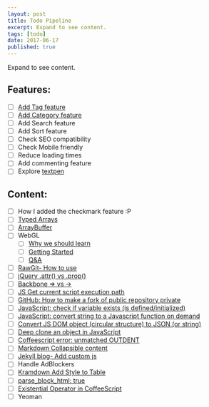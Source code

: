 ```yaml
---
layout: post
title: Todo Pipeline
excerpt: Expand to see content.
tags: [todo]
date: 2017-06-17
published: true
---
```


Expand to see content.
<!--more-->

## Features:

- [ ] [Add Tag feature](https://codinfox.github.io/dev/2015/03/06/use-tags-and-categories-in-your-jekyll-based-github-pages/)
- [ ] [Add Category feature](https://codinfox.github.io/dev/2015/03/06/use-tags-and-categories-in-your-jekyll-based-github-pages/)
- [ ] Add Search feature
- [ ] Add Sort feature
- [ ] Check SEO compatibility
- [ ] Check Mobile friendly
- [ ] Reduce loading times
- [ ] Add commenting feature
- [ ] Explore [textpen](https://jekyllrb.com/docs/extras/)

## Content:

- [ ] How I added the checkmark feature :P
- [ ] [Typed Arrays](https://developer.mozilla.org/en-US/docs/Web/JavaScript/Typed_arrays)
- [ ] [ArrayBuffer](https://developer.mozilla.org/en-US/docs/Web/JavaScript/Reference/Global_Objects/ArrayBuffer)
- [ ] WebGL
  - [ ] [Why we should learn](https://www.pluralsight.com/blog/software-development/webgl-basics)
  - [ ] [Getting Started](https://www.pluralsight.com/blog/software-development/get-started-with-webgl-and-three-js-by-using-this-helpful-list)
  - [ ] [Q&A](https://www.pluralsight.com/blog/it-ops/webgl-and-three-js)
- [ ] [RawGit- How to use](https://cdn.rawgit.com/alexmackey/threeJsBasicExamples/6f009a0a8d7aaed3ca64b9041dd050ac8d89b8a3/index.html)
- [ ] [jQuery .attr() vs .prop()](https://stackoverflow.com/questions/18097875/jquery-is-changing-checkbox-value-but-the-checkbox-is-not-displaying-as-checked)
- [ ] [Backbone => vs ->](https://stackoverflow.com/questions/8965855/coffeescript-when-to-use-fat-arrow-over-arrow-and-vice-versa)
- [ ] [JS Get current script execution path](https://stackoverflow.com/questions/8523200/javascript-get-current-filescript-path)
- [ ] [GitHub: How to make a fork of public repository private](https://stackoverflow.com/questions/10065526/github-how-to-make-a-fork-of-public-repository-private)
- [ ] [JavaScript: check if variable exists (is defined/initialized)](https://stackoverflow.com/questions/5113374/javascript-check-if-variable-exists-is-defined-initialized)
- [ ] [JavaScript: convert string to a Javascript function on demand](https://stackoverflow.com/questions/10901217/convert-string-was-a-function-back-to-function-in-javascript)
- [ ] [Convert JS DOM object (circular structure) to JSON (or string)](https://stackoverflow.com/questions/11616630/json-stringify-avoid-typeerror-converting-circular-structure-to-json)
- [ ] [Deep clone an object in JavaScript](https://stackoverflow.com/questions/122102/what-is-the-most-efficient-way-to-deep-clone-an-object-in-javascript)
- [ ] [Coffeescript error: unmatched OUTDENT](https://stackoverflow.com/questions/38893553/unmatched-outdent-in-coffeescript-code)
- [ ] [Markdown Collapsible content](https://gist.github.com/ericclemmons/b146fe5da72ca1f706b2ef72a20ac39d)
- [ ] [Jekyll blog- Add custom js](https://mchirico.github.io/javascript/2016/12/22/JavascriptNetwork.html)
- [ ] Handle AdBlockers
- [ ] [Kramdown Add Style to Table](https://stackoverflow.com/questions/28806135/jekyll-kramdown-how-to-display-table-border)
- [ ] [parse_block_html: true](https://stackoverflow.com/questions/28379364/jekyll-kramdown-footnotes-not-parsing)
- [ ] [Existential Operator in CoffeeScript](http://valve.github.io/blog/2013/07/13/existential-operator-in-coffeescript/)
- [ ] Yeoman
